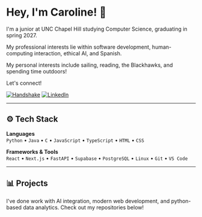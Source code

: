 # Hey, I'm Caroline! 👋

I'm a junior at UNC Chapel Hill studying Computer Science, graduating in spring 2027.

My professional interests lie within software development, human-computing interaction, ethical AI, and Spanish. 

My personal interests include sailing, reading, the Blackhawks, and spending time outdoors!

Let's connect!

[![Handshake](https://img.shields.io/badge/Handshake-4B9CD3?style=flat&logo=handshake&logoColor=white)]([https://joinhandshake.com](https://unc.joinhandshake.com/profiles/73a7wz))
[![LinkedIn](https://img.shields.io/badge/LinkedIn-4B9CD3?style=flat&logo=linkedin&logoColor=white)](https://www.linkedin.com/in/caroline-bryan)


---

## ⚙️ Tech Stack

**Languages**  
`Python` • `Java` • `C` • `JavaScript` • `TypeScript` • `HTML` • `CSS`

**Frameworks & Tools**  
`React` • `Next.js` • `FastAPI` • `Supabase` • `PostgreSQL` • `Linux` • `Git` • `VS Code`


---

## 📊 Projects

I've done work with AI integration, modern web development, and python-based data analytics. Check out my repositories below!
